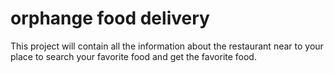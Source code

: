 # orphange food delivery
This project will contain all the information about the restaurant near to your place to search your favorite food and get the favorite food.
